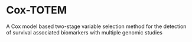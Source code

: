 # Cox-TOTEM
A Cox model based two-stage variable selection method for the detection of survival associated biomarkers with multiple genomic studies
